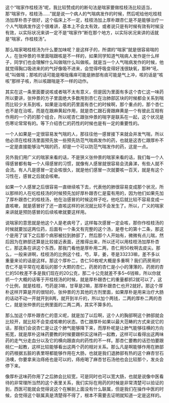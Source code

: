 这个“喘家作桂枝汤”呢，我比较赞成的的断句法是喘家要做桂枝汤比较适当，那“喘家作，桂枝汤……”就是说一个病人的气喘病发作的时候，然后呢给他吃桂枝汤加厚朴杏子很好，这个临床上不一定，桂枝汤加上厚朴跟杏仁是不是能够治疗一个人气喘病发作这个很难讲，基本上不会太有效，或者说只是有时候有效有时候没有效，以实际状况来讲一定不是“喘家作”断在那个地方，以实际状况来讲的话就是“喘家，作桂枝汤”。

那么喘家喝桂枝汤为什么要加味呢？是这样子的，所谓的“喘家”就是很容易喘的人，在张仲景的书里面喘跟咳是不一样的，如果同学知道气喘病人发作是什么样子，同学们也会理解什么叫做喘什么叫做咳。就是当一个人气喘病发作的时候，他就觉得胸口吸进来的的气好像吸不进来，会觉得呼吸变得好浅很缺氧，那种“吼、吼”叫做喘；那咳的话可能是喉咙瘙痒可能是肺部有痰可能是气上冲，咳的话是“咳咳”那样子咳，所以咳跟喘是不一样的动作。

其实在这一条里面要说咳或者喘不太有意义，但是因为里面有多这个杏仁这一味药所以要讲，张仲景的方子里面绝大多数用到杏仁在治肺部区块的时候都会关系到喘而比较少关系到咳，如果是治咳的药里面有杏仁的时候啊，那个重点的，那个杏仁也不是在治咳，而是在跟麻黄起作用，就是杏仁跟石膏跟麻黄是一个有彼此互相有作用的一个药的那个组合，所以呢杏仁跟张仲景的喘字是联系在一起，这个状况是伤寒论常常有的。等下介绍杏仁的药性的时候也是有一定的重要性的。

一个人如果是一定很容易发气喘的人，那往往他一感冒接下来就会并发气喘，所以他必须在桂枝汤里面预先放一些预先防范气喘病发作的药，也就是这杏仁跟厚朴不一定是直接能够治气喘的药，却是一个可以防范气喘发作的药，这是一点。

另外我们用广义的喘家来看的话，不是狭义张仲景的喘家来看的话，我们每一个人得感冒都有每一个人得感冒的习惯，就像有人感冒就很容易会流鼻涕，有些人就不会流。有人凡是感冒一定会咳很久，就是他们感冒一次就要咳一百天，就是有这个习性在，感冒之后就会咳嗽。

如果一个人感冒之后很容易一直继续咳下去，代表他的肺很容易变成那个状况，所以那样的人在吃桂枝汤的时候预先加好厚朴跟杏仁是蛮有用的，因为他们如果先加了厚朴跟杏仁的桂枝汤，他在治感冒的时候这样子吃，他吃后就比较不容易变成一直咳嗽，就是感冒好了还一直咳这样的状况就比较不会发生了。所以，广义的喘家来讲就是预防感冒的后续咳嗽就要这样用。

说喘家的意思就是他这个人是老病号了，这样每次感冒一定会咳，那你作桂枝汤的时候就要加这两位药，后面有一个条文有完整的这个汤，是卷七的第十二条，那这个是用了误下之后那个病邪被拉到肺部了，然后那个人开始有，微微有点儿喘，然后因为在肺部还算是比较接近表面，还推得出来，所以还可以用桂枝汤加厚朴杏仁，那这条在讲这个东西，那我门看他是厚朴用二两，杏仁用50枚啊去皮尖。那么，一般来讲啊，桂枝汤的比例这个桂，芍，草，姜，枣是33233嘛，差不多以重量来论的话是这样。那这个厚朴二，杏仁50枚呢大概是多重啊？我们药房用的杏仁不是平常在吃着玩的那个大颗的杏仁，药房的杏仁是小小的薄薄的，药房的杏仁的50枚差不多是我们现在的20公克，那二十公克就差不多5~6钱嘛，所以你就抓一个大概的话等于开桂枝汤的时候，就是厚朴跟杏仁的重量都抓2就可以了，这个比例，就是桂枝，芍药是3嘛，甘草是2嘛，那厚朴跟杏仁也开2就好。那这个厚朴这样开算是开的很轻的，张仲景的方其他的方剂里面，如果厚朴是用来治疗大肠的话动不动一开就开到8两，就开到半斤的，所以加个两钱，二两的厚朴二两的杏仁，就是张仲景的比例里面的二两二两，其实不算多的。

那么加这个厚朴跟杏仁的意义呢，就是加了以后啊，这个人的胸部啊这个肺部就会比较开，就比较不会变成咳嗽的状态。杏仁跟厚朴如果以最大范畴的方式来说它的话，那我们会说杏仁是让这个肺气能够降下来，而厚朴呢是让肺气能够往横的方向拓宽，就是厚朴这味药要教的时候要跟枳实这味药一起教，这样可以看得出这两味药的走气分走血分以及它的横向跟直向的药性的不一样。那杏仁要教的话恐怕要跟桃仁一起教，这样比较能够看出这两个药的相对关系。那么凡是啊能够作用在肺部的药根据五脏的表里呀都能够作用在大肠，也就是我们退肺部有热的这个麻杏甘石汤噢，你要拿来治痔疮也是可以的，痔疮喝了麻杏甘石汤他也会比较那个，发炎会停下来。

像厚朴这味药你用了之后肺会比较宽，可是同时也可以宽大肠，也就是说像中医看待的非常理所当然的这个表里关系，我们实际在用药的时候是非常清楚可以验证的到，西医可能就会觉得说这个在解剖上面没有什么联属，但是我们在操作中医的时候，会觉得这个联属真是清楚得不得了，根本不需要去证明就知道一定是这样的。
